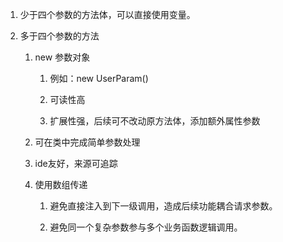 1. 少于四个参数的方法体，可以直接使用变量。

2. 多于四个参数的方法

   1. new 参数对象

      1. 例如：new UserParam()

      1. 可读性高

      1. 扩展性强，后续可不改动原方法体，添加额外属性参数

   1. 可在类中完成简单参数处理

   1. ide友好，来源可追踪

   1. 使用数组传递

      1. 避免直接注入到下一级调用，造成后续功能耦合请求参数。

      1. 避免同一个复杂参数参与多个业务函数逻辑调用。